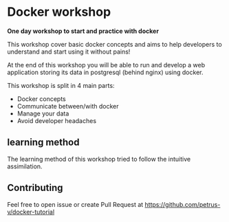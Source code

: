 # Docker workshop

__One day workshop to start and practice with docker__


This workshop cover basic docker concepts and aims to help developers to
understand and start using it without pains!

At the end of this workshop you will be able to run and develop a web
application storing its data in postgresql (behind nginx) using docker.

This workshop is split in 4 main parts:

* Docker concepts
* Communicate between/with docker
* Manage your data
* Avoid developer headaches


## learning method

The learning method of this workshop tried to follow the intuitive assimilation.


## Contributing

Feel free to open issue or create Pull Request at
https://github.com/petrus-v/docker-tutorial
